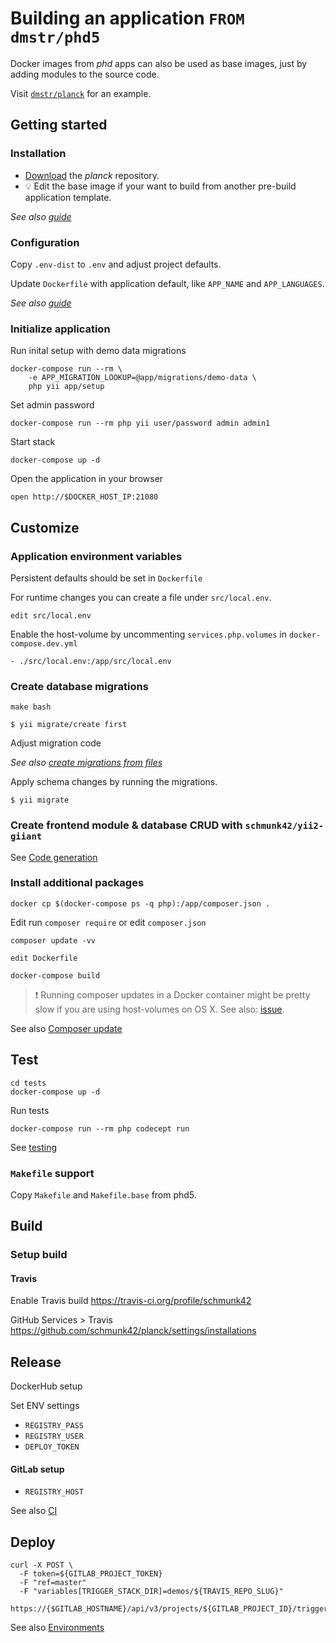 # Building an application `FROM dmstr/phd5`

Docker images from *phd* apps can also be used as base images, just by adding modules to the source code.

Visit [`dmstr/planck`](https://github.com/dmstr/planck) for an example.


## Getting started

### Installation

- [Download](https://github.com/dmstr/planck/releases) the *planck* repository.
- :bulb: Edit the base image if your want to build from another pre-build application template.

*See also [guide](../development/installation.md)*


### Configuration

Copy `.env-dist` to `.env` and adjust project defaults.
 
Update `Dockerfile` with application default, like `APP_NAME` and `APP_LANGUAGES`.

 *See also [guide](../development/configuration.md)*


### Initialize application

Run inital setup with demo data migrations

```
docker-compose run --rm \
    -e APP_MIGRATION_LOOKUP=@app/migrations/demo-data \
    php yii app/setup
```

Set admin password

```
docker-compose run --rm php yii user/password admin admin1
```

Start stack

```
docker-compose up -d
```

Open the application in your browser

```
open http://$DOCKER_HOST_IP:21080
```

## Customize


### Application environment variables

Persistent defaults should be set in `Dockerfile` 

For runtime changes you can create a file under `src/local.env`. 

    edit src/local.env

Enable the host-volume by uncommenting `services.php.volumes` in `docker-compose.dev.yml`     

    - ./src/local.env:/app/src/local.env


### Create database migrations

    make bash
    
    $ yii migrate/create first
    
Adjust migration code 

*See also [create migrations from files](database-migrations-from-file.md)*


Apply schema changes by running the migrations.
    
    $ yii migrate


### Create frontend module & database CRUD with `schmunk42/yii2-giiant`

See [Code generation](code-generation.md)



### Install additional packages
    
    docker cp $(docker-compose ps -q php):/app/composer.json .

Edit run `composer require` or edit `composer.json`

    composer update -vv
    
    edit Dockerfile
    
    docker-compose build

> :exclamation: Running composer updates in a Docker container might be pretty slow if you are using host-volumes on OS X. See also: [issue](https://github.com/docker/for-mac/issues/77).

See also [Composer update](composer-update-packages.md)


## Test

    cd tests
    docker-compose up -d

Run tests

    docker-compose run --rm php codecept run

See [testing](../development/testing.md)

### `Makefile` support

Copy `Makefile` and `Makefile.base` from phd5.



## Build

### Setup build

#### Travis

Enable Travis build
https://travis-ci.org/profile/schmunk42

GitHub Services > Travis
https://github.com/schmunk42/planck/settings/installations



## Release

DockerHub setup

Set ENV settings

- `REGISTRY_PASS`
- `REGISTRY_USER`
- `DEPLOY_TOKEN`

#### GitLab setup

- `REGISTRY_HOST`

See also [CI](../deployment/continuous-integration.md)

## Deploy

```
curl -X POST \
  -F token=${GITLAB_PROJECT_TOKEN} 
  -F "ref=master" 
  -F "variables[TRIGGER_STACK_DIR]=demos/${TRAVIS_REPO_SLUG}" 
  https://{$GITLAB_HOSTNAME}/api/v3/projects/${GITLAB_PROJECT_ID}/trigger/builds
```

See also [Environments](../deployment/environments.md)
